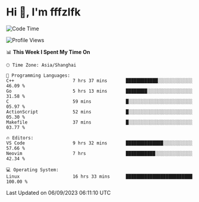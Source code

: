 # Hi 👋, I'm fffzlfk

<!--START_SECTION:waka-->
![Code Time](http://img.shields.io/badge/Code%20Time-395%20hrs%208%20mins-blue)

![Profile Views](http://img.shields.io/badge/Profile%20Views-0-blue)

📊 **This Week I Spent My Time On** 

```text
🕑︎ Time Zone: Asia/Shanghai

💬 Programming Languages: 
C++                      7 hrs 37 mins       ████████████░░░░░░░░░░░░░   46.09 % 
Go                       5 hrs 13 mins       ████████░░░░░░░░░░░░░░░░░   31.58 % 
C                        59 mins             █░░░░░░░░░░░░░░░░░░░░░░░░   05.97 % 
ActionScript             52 mins             █░░░░░░░░░░░░░░░░░░░░░░░░   05.30 % 
Makefile                 37 mins             █░░░░░░░░░░░░░░░░░░░░░░░░   03.77 % 

🔥 Editors: 
VS Code                  9 hrs 32 mins       ██████████████░░░░░░░░░░░   57.66 % 
Neovim                   7 hrs               ███████████░░░░░░░░░░░░░░   42.34 % 

💻 Operating System: 
Linux                    16 hrs 33 mins      █████████████████████████   100.00 % 
```


 Last Updated on 06/09/2023 06:11:10 UTC
<!--END_SECTION:waka-->
